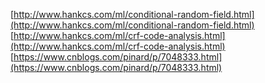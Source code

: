 [http://www.hankcs.com/ml/conditional-random-field.html](http://www.hankcs.com/ml/conditional-random-field.html)  
[http://www.hankcs.com/ml/crf-code-analysis.html](http://www.hankcs.com/ml/crf-code-analysis.html)  
[https://www.cnblogs.com/pinard/p/7048333.html](https://www.cnblogs.com/pinard/p/7048333.html)